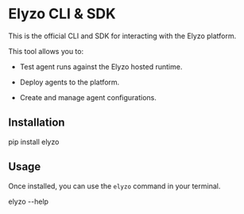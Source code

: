 # Elyzo CLI & SDK

This is the official CLI and SDK for interacting with the Elyzo platform.

This tool allows you to:

* Test agent runs against the Elyzo hosted runtime.

* Deploy agents to the platform.

* Create and manage agent configurations.

## Installation

pip install elyzo


## Usage

Once installed, you can use the `elyzo` command in your terminal.

elyzo --help